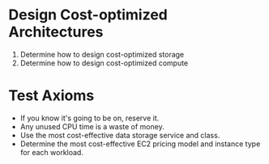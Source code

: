 # Design Cost-optimized Architectures
1. Determine how to design cost-optimized storage
2. Determine how to design cost-optimized compute

# Test Axioms
- If you know it's going to be on, reserve it.
- Any unused CPU time is a waste of money. 
- Use the most cost-effective data storage service and class.
- Determine the most cost-effective EC2 pricing model and instance type for each workload.


